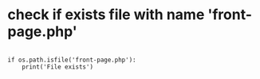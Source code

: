 # check if exists file with name 'front-page.php'
```

if os.path.isfile('front-page.php'):
    print('File exists')
```


